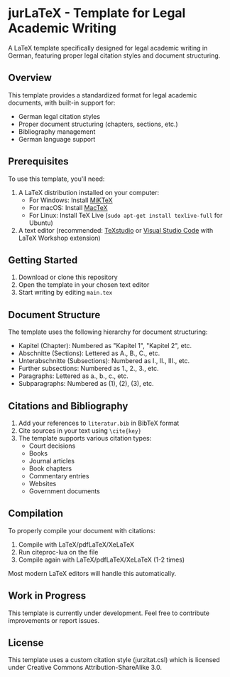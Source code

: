 # jurLaTeX - Template for Legal Academic Writing

A LaTeX template specifically designed for legal academic writing in German, featuring proper legal citation styles and document structuring.

## Overview

This template provides a standardized format for legal academic documents, with built-in support for:
- German legal citation styles
- Proper document structuring (chapters, sections, etc.)
- Bibliography management
- German language support

## Prerequisites

To use this template, you'll need:
1. A LaTeX distribution installed on your computer:
   - For Windows: Install [MiKTeX](https://miktex.org/download)
   - For macOS: Install [MacTeX](https://www.tug.org/mactex/mactex-download.html)
   - For Linux: Install TeX Live (`sudo apt-get install texlive-full` for Ubuntu)
2. A text editor (recommended: [TeXstudio](https://www.texstudio.org/) or [Visual Studio Code](https://code.visualstudio.com/) with LaTeX Workshop extension)

## Getting Started

1. Download or clone this repository
2. Open the template in your chosen text editor
3. Start writing by editing `main.tex`

## Document Structure

The template uses the following hierarchy for document structuring:
- Kapitel (Chapter): Numbered as "Kapitel 1", "Kapitel 2", etc.
- Abschnitte (Sections): Lettered as A., B., C., etc.
- Unterabschnitte (Subsections): Numbered as I., II., III., etc.
- Further subsections: Numbered as 1., 2., 3., etc.
- Paragraphs: Lettered as a., b., c., etc.
- Subparagraphs: Numbered as (1), (2), (3), etc.

## Citations and Bibliography

1. Add your references to `literatur.bib` in BibTeX format
2. Cite sources in your text using `\cite{key}`
3. The template supports various citation types:
   - Court decisions
   - Books
   - Journal articles
   - Book chapters
   - Commentary entries
   - Websites
   - Government documents

## Compilation

To properly compile your document with citations:
1. Compile with LaTeX/pdfLaTeX/XeLaTeX
2. Run citeproc-lua on the file
3. Compile again with LaTeX/pdfLaTeX/XeLaTeX (1-2 times)

Most modern LaTeX editors will handle this automatically.

## Work in Progress

This template is currently under development. Feel free to contribute improvements or report issues.

## License

This template uses a custom citation style (jurzitat.csl) which is licensed under Creative Commons Attribution-ShareAlike 3.0.

